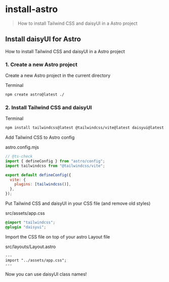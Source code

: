 # install-astro

> How to install Tailwind CSS and daisyUI in a Astro project

## Install daisyUI for Astro

How to install Tailwind CSS and daisyUI in a Astro project

### [](#1-create-a-new-astro-project)1\. Create a new Astro project

Create a new Astro project in the current directory

Terminal

```bash
npm create astro@latest ./
```

### [](#2-install-tailwind-css-and-daisyui)2\. Install Tailwind CSS and daisyUI

Terminal

```bash
npm install tailwindcss@latest @tailwindcss/vite@latest daisyui@latest
```

Add Tailwind CSS to Astro config

astro.config.mjs

```javascript
// @ts-check
import { defineConfig } from "astro/config";
import tailwindcss from "@tailwindcss/vite";

export default defineConfig({
  vite: {
    plugins: [tailwindcss()],
  },
});
```

Put Tailwind CSS and daisyUI in your CSS file (and remove old styles)

src/assets/app.css

```css
@import "tailwindcss";
@plugin "daisyui";
```

Import the CSS file on top of your astro Layout file

src/layouts/Layout.astro

```astro
---
import "../assets/app.css";
---
```

Now you can use daisyUI class names!
